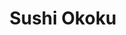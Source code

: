 ---
layout: place
title: Sushi Okoku
permalink: /california/riverside/sushi-okoku.html
stateAbbr: CA
stateName: California
cityName: Riverside
seo:
  type: restaurant
  links: http://www.sushiokoku.com/
place_id: ChIJ3z8gFTa33IARQYqYD5e4qQ0
photos:
  - name: >-
      places/ChIJ3z8gFTa33IARQYqYD5e4qQ0/photos/AeeoHcKsekqemczgeJYGXbNsO8pFOSfExLiikVw11wGj7335FlRysbx3M40IP28C8mvep9_L-lRmZpN4gYb0cSVKJKfQCVKHqBNzJO-exkny3QO9hCAsEsQ5vFpaL95MHGu40dWjNi1I-86RDJfTdmD5BQR3OfWi8I44kfMZ9HiL0sl2p_4O_aXb-9dGW91GVrvvg6N1M9tYgQONTVnt3uWavw_r2Eeq9GumAP2Gvd9QcR_sc5kvr5EDu_eI6bGPQ6F8rmxXI8hCN2idV06vIkVy3p5MVCUPX-J_hwMpDAhwNnDOlw
    widthPx: 640
    heightPx: 480
    authorAttributions:
      - displayName: Sushi Okoku
        uri: https://maps.google.com/maps/contrib/113853832645099868008
        photoUri: >-
          https://lh3.googleusercontent.com/a/ACg8ocJs-lHwHr-BN6i2kAhePA-E7mDv0ILKyKcrprOGASljaqkMeaU=s100-p-k-no-mo
    flagContentUri: >-
      https://www.google.com/local/imagery/report/?cb_client=maps_api_places.places_api&image_key=!1e10!2sAF1QipPUspmgl0AH18RYrUmpXVKY3GtTYeUvRc6wBXEd&hl=en-US
    googleMapsUri: >-
      https://www.google.com/maps/place//data=!3m4!1e2!3m2!1sAF1QipPUspmgl0AH18RYrUmpXVKY3GtTYeUvRc6wBXEd!2e10!4m2!3m1!1s0x80dcb73615203fdf:0xda9b8970f988a41
  - name: >-
      places/ChIJ3z8gFTa33IARQYqYD5e4qQ0/photos/AeeoHcJD3A6d_P6D9bhhPDwnTqFg3sQVhaEDte4qW5WnhFenR69TJm08HAbzZnqaBuG6P2TQTb11xKQ9bLOHr18rleyhOcrvs7JZFfAeYM2g6RNWjP4nlqS5UnMWfr1BsVQFiE4Srnq3VPXIy9OG0wX0c2ylPewuosErVDrAvhmsB6rV_OJYIObP2CCeQwpbmcZkdEF9hWgJ1BxSgOg0GqNQMlxttAx9jjD2gtQ4NOWXS7hSxu9jJWrrcmsdjLB3H6MOWBlGCcC_iy_fGrw46RhbQa44JN5ZpgKrp3P4GXxSFt2cYA
    widthPx: 4032
    heightPx: 3024
    authorAttributions:
      - displayName: Sushi Okoku
        uri: https://maps.google.com/maps/contrib/113853832645099868008
        photoUri: >-
          https://lh3.googleusercontent.com/a/ACg8ocJs-lHwHr-BN6i2kAhePA-E7mDv0ILKyKcrprOGASljaqkMeaU=s100-p-k-no-mo
    flagContentUri: >-
      https://www.google.com/local/imagery/report/?cb_client=maps_api_places.places_api&image_key=!1e10!2sAF1QipNb_dVLySE40m3rn1EZ1qDzaBr5Pnjf0D99X07q&hl=en-US
    googleMapsUri: >-
      https://www.google.com/maps/place//data=!3m4!1e2!3m2!1sAF1QipNb_dVLySE40m3rn1EZ1qDzaBr5Pnjf0D99X07q!2e10!4m2!3m1!1s0x80dcb73615203fdf:0xda9b8970f988a41
  - name: >-
      places/ChIJ3z8gFTa33IARQYqYD5e4qQ0/photos/AeeoHcLxK4arL1U3KTM7sgfz20dFgR_LGsasQAQ0kXiDawHAFymTgF2_9Ko57puxmMfGhr5doAKdf2ZKNLSwdySyyNY54m8PdnqAvCa1JfYrznp3KnBokTT-2oTIMnKBhbexnI5WedDAK1rW9jA9bf9ZZkKFjksQUY7YKJ2R7Jc8sA6PXCep77FomdHdCGrRofINFUfF4GaqXQaIrHA9pT86ng-ci2R00MLNjBj-uJrUujfRPl0XTVynH_asd6SBRsdjXWvKIb7PBzx4tY7AE-wPh5a59cAvdyLjSB4AMooJWQY9rqxe9Cq0J3MnWhNC33R_97o0vzR9UnCYDaP6kr-549Krtw7SExDFwEIO9ZEntVL6hBD2vFpXfraf5mQAnZ1X0wtTcWE9HABHnjEjV9Y1BuS2M1g1XN_vppSYnGm84S0
    widthPx: 3024
    heightPx: 4032
    authorAttributions:
      - displayName: Elizabeth Nguyen
        uri: https://maps.google.com/maps/contrib/109627904421674004523
        photoUri: >-
          https://lh3.googleusercontent.com/a-/ALV-UjUOf4eHv_1ettAxyTw44aod1cJ5UJRfMc_hucEFYevPmiBXP0VX=s100-p-k-no-mo
    flagContentUri: >-
      https://www.google.com/local/imagery/report/?cb_client=maps_api_places.places_api&image_key=!1e10!2sCIHM0ogKEICAgIDb_fOMNQ&hl=en-US
    googleMapsUri: >-
      https://www.google.com/maps/place//data=!3m4!1e2!3m2!1sCIHM0ogKEICAgIDb_fOMNQ!2e10!4m2!3m1!1s0x80dcb73615203fdf:0xda9b8970f988a41
  - name: >-
      places/ChIJ3z8gFTa33IARQYqYD5e4qQ0/photos/AeeoHcLZsLZG4psE61zZk95HD912bf6ldsXX1J-dKsMJmTTOlH8da2hnoq7qMsJyzXX3_GVwl4lilvJojqHpFDiaOSt0yN9d_bRo8PqxBtCvIOIXwwmaQKQZfDrpdwo11l9uPyi_NKbBE2namdvGFwq6ak5RrFkn9i-zQrek0XONMxjqH-s-PZyq_7obaMfqdxhIFrpDze4Xu0TsNFo4Yez7x4DAlfIMcAQezh91kKAJNbWJm26cBNsiaiBUYBDh_4BYZTpfmKRtfUYgNu00IGE9iYE6hbG5A-Kh4EnPTWLii10IgCzdhCuPl4PGOUjKQmVPo_cn1jUg4H_VvsQCW6-opInMJx1oUtXi0KW8OPudpv47kenEGbeV8J11JkwpRlcBBdEGekD7V6iGBqkrFEZbsMC2aiuxoib42W2pDD4uCAqF167W
    widthPx: 3600
    heightPx: 4800
    authorAttributions:
      - displayName: Jun
        uri: https://maps.google.com/maps/contrib/107070833107882819971
        photoUri: >-
          https://lh3.googleusercontent.com/a-/ALV-UjXoGn1v_5x578i5Pd7E4lCnqDYVH0gbbzgxH9cqIQDSl29m0HOA=s100-p-k-no-mo
    flagContentUri: >-
      https://www.google.com/local/imagery/report/?cb_client=maps_api_places.places_api&image_key=!1e10!2sCIHM0ogKEICAgMCA-7Ws0wE&hl=en-US
    googleMapsUri: >-
      https://www.google.com/maps/place//data=!3m4!1e2!3m2!1sCIHM0ogKEICAgMCA-7Ws0wE!2e10!4m2!3m1!1s0x80dcb73615203fdf:0xda9b8970f988a41
  - name: >-
      places/ChIJ3z8gFTa33IARQYqYD5e4qQ0/photos/AeeoHcLhY8zivjXVXZBriQTnyP1KTLwOVh0ro9u5Ux_V8g-bEcY5QD0TmLU_h5p3Uekg_p-LSDt26n1rDftJZux5KlWoqgS2BwdJRMav6kye6cdS4C4iUciQSP2AVjf8il9qUtdRr-8K-KeC5OP3NtsOoenlNnmuqVf8uHuDWZdmtv7GL5Rlar8fq9-HjXGgZRbxeM_G6r4_9D5yLds4t5gxbgPM7Ax8gmj_Rv9eFrwjR4nvRpCCn-K_CX7FdpB7gUwi64aq_3kdszeUtyIRztPTEnHzUMut_4NLp8QOuVSNeooEru7LXa-IbJlQ08W06JbupEuVmcrkTzQ6s3nZ2kZ2LRHEJnDdH8-GcCjkXXrf4X7Kf5Swkx_ax1_h1VEmF8raJqCXvnPnBJAvU1GIy9i5eTWzI-hulBhaN8G45Y42XdGESIbU
    widthPx: 3024
    heightPx: 4032
    authorAttributions:
      - displayName: Hong Torrez
        uri: https://maps.google.com/maps/contrib/116764532927125077459
        photoUri: >-
          https://lh3.googleusercontent.com/a-/ALV-UjW_nhy_VprJnoQsTZbblZVOSaj-27ksuw-Y2Oi9I7_yiaIACV0g=s100-p-k-no-mo
    flagContentUri: >-
      https://www.google.com/local/imagery/report/?cb_client=maps_api_places.places_api&image_key=!1e10!2sCIHM0ogKEICAgICLso7N_gE&hl=en-US
    googleMapsUri: >-
      https://www.google.com/maps/place//data=!3m4!1e2!3m2!1sCIHM0ogKEICAgICLso7N_gE!2e10!4m2!3m1!1s0x80dcb73615203fdf:0xda9b8970f988a41
  - name: >-
      places/ChIJ3z8gFTa33IARQYqYD5e4qQ0/photos/AeeoHcJkFPVe8coW_JZCVvVq9MUJYYjCJJl73h6-BLHdAKMHsrUcIvAWp59wdlweoB_pfy4ActFFkbLijKSTAz4kk1FDo7oZx0hojjG74Mt9uAGjJFN9xOFVs8ilXdQVN1yYmTGAq5ienPvSUk0t8Bb1adXr-9YiQFEXMqETak3Ysind91vkJg_Snnsk8aURKStfMxIxo6QW5Voq8XRwTq2fRAbj9CdCVzYaFzJUgn4d9mOFMrKQl_vxOP1541a-gi2kfD7blabkvmNkSykDAf8GxdhhweCaNTdi4xa9Crq101EgHbncJSrPkBSLyqFNj4s1VxgbyHlDjCLGGPzanwFNBbkfTWifG_fe9cOok0vbJqd0p1tGXTagT6QSgsXZV0N0lBPSU3416uRMmONrfrO-XpIYrrOXw0Yrz8BG8MUEx48
    widthPx: 4096
    heightPx: 3072
    authorAttributions:
      - displayName: Fernando Jaramillo
        uri: https://maps.google.com/maps/contrib/108446450991959296323
        photoUri: >-
          https://lh3.googleusercontent.com/a-/ALV-UjUy8ZL4xKLRCuia7oK4PNkv7LRJcibZUWVxciqM5e3m9_0CJrU7aw=s100-p-k-no-mo
    flagContentUri: >-
      https://www.google.com/local/imagery/report/?cb_client=maps_api_places.places_api&image_key=!1e10!2sCIHM0ogKEICAgICckszvXw&hl=en-US
    googleMapsUri: >-
      https://www.google.com/maps/place//data=!3m4!1e2!3m2!1sCIHM0ogKEICAgICckszvXw!2e10!4m2!3m1!1s0x80dcb73615203fdf:0xda9b8970f988a41
  - name: >-
      places/ChIJ3z8gFTa33IARQYqYD5e4qQ0/photos/AeeoHcKTFa-ysTpEaHAAHaRnXi_vT5pPiR0JCTI3Ww3KPMDg4W_K1GyKi75x38HTU3wNcAmWbvPFvMcQrdr_wW3pCRXolpri78dPeX-F6G2J9BzZlfe1DiMMcmDEVx-8L1Vsk7f1r7wcklBpMHAeqdzUiTOT-HtixPHZNqPUSzu2R_kzoFhlk0DF34ZhVDnRW-ivJWE8pHgkKh2Ae3wnkKLMhq6txkHiBEknnq4_IE82GXs8dcQppzRJMLtHssn6bFq8DwFaCjincAeF91MtSD7oE312SfP80e9KH7Gs4eUWeYJiOVDZRTEHzl-plSg0hCakmR6_zctdlmN5mrSVGb_ODB7dSBl2kQjOr_55VvBPoM_0qF5T0eyFZy40i-mMvmKymfaiI0L-kWQJSB2sKRhzz8xYbiLhwpMgKXOtx6rjzxEVMw
    widthPx: 3024
    heightPx: 4032
    authorAttributions:
      - displayName: Kate Knight
        uri: https://maps.google.com/maps/contrib/110752559979049382426
        photoUri: >-
          https://lh3.googleusercontent.com/a-/ALV-UjUbaT4c0loL6BHle3FCMr10fe7NEb28Ws-IKYwHhUTm4sdaSiFQ=s100-p-k-no-mo
    flagContentUri: >-
      https://www.google.com/local/imagery/report/?cb_client=maps_api_places.places_api&image_key=!1e10!2sCIHM0ogKEICAgICW097Eeg&hl=en-US
    googleMapsUri: >-
      https://www.google.com/maps/place//data=!3m4!1e2!3m2!1sCIHM0ogKEICAgICW097Eeg!2e10!4m2!3m1!1s0x80dcb73615203fdf:0xda9b8970f988a41
  - name: >-
      places/ChIJ3z8gFTa33IARQYqYD5e4qQ0/photos/AeeoHcIDpgYS2x7t5qZacW0C8ammjz13upF9saFxYPpKj9Oy0O5nqX_cmqSXLbbeEyRW6AfXB_QwhEp1S4pyTewqG65rNAXuwp708i5YwszvVRm3Dbvse_PxexKdbvlC0agBwkW34rWdSBfHYq1QuhNoxG-w-oHQsqz8rcJ1iGzWi_m4WecvmzhnUw18YHWFkWZ6rXPU1IkpYUqXeFWz-8lm54tjUMrwUv1LXxpqk1jBnBNC_yKb4k3vB4crOOinx3yF8gFk93RGWKCo1PnuZWZB9no13yHsA6lJalgSszgPmPXlvfUQe6BU1bl864bLoFYEe1XkMjTU8nB0nv_xru-6wMeVnppjvdwycU-s8Oi0cr06dyLwADtTirUqm3LHcHLt1qTC0NdtcIVfdfGk6gWwdbnVv-oqzN6qlqdAw1KDb_57zjeJ
    widthPx: 3614
    heightPx: 4800
    authorAttributions:
      - displayName: Luis Alvarez
        uri: https://maps.google.com/maps/contrib/101185325017144594617
        photoUri: >-
          https://lh3.googleusercontent.com/a-/ALV-UjUDF3b7yIjt8dzJ4nA2hf8UUJ6wvPPlz5BUyaq70auH8EI1fyhj9w=s100-p-k-no-mo
    flagContentUri: >-
      https://www.google.com/local/imagery/report/?cb_client=maps_api_places.places_api&image_key=!1e10!2sCIHM0ogKEICAgIDvqfmP3QE&hl=en-US
    googleMapsUri: >-
      https://www.google.com/maps/place//data=!3m4!1e2!3m2!1sCIHM0ogKEICAgIDvqfmP3QE!2e10!4m2!3m1!1s0x80dcb73615203fdf:0xda9b8970f988a41
  - name: >-
      places/ChIJ3z8gFTa33IARQYqYD5e4qQ0/photos/AeeoHcIbdLLezWjCAbBPct0-O-VKLf53W18186sV_niAoNFVesRCvHs8T5jfB_jZ6EZ1bmZnuvw72EfHOpdRFlCofnUnhdHOQhfN9nkO-Rp7udN4Xo2Vq0tM-7Pw8HTINSdhlpZlFh-6yeipNgEULRlCm_h1BlaXZ3T2Xs68dIuH7alRqhLSX0GHeN259BAWVYRNXKB5KlXX4jrUSkf8oGJ3uZMyJXxAoPk_QJs_rXQthMPZ3uTa1SrlmipTIRaltrKuXWe14uU7fTT1ma6rYoT2eIB2Lp8cdlp5T9SIZv8vmOTgynzgZuN4cPzqBiTUQguAz_4En6gssBtjLyB0Fojf6ROpE1tayHLVXjRwBibPmTgczeHMoP5sASoVkw7wegBSUbwZcUBdPzxrSI9At91HsuDmbxmFihGDQuYgxp22L5E
    widthPx: 3600
    heightPx: 4800
    authorAttributions:
      - displayName: Esme
        uri: https://maps.google.com/maps/contrib/110854623809961456172
        photoUri: >-
          https://lh3.googleusercontent.com/a-/ALV-UjWpXMsXfnm5Qw62itl-a7jaue7jQAG3QD8jlOr-9oAUlQklpyo=s100-p-k-no-mo
    flagContentUri: >-
      https://www.google.com/local/imagery/report/?cb_client=maps_api_places.places_api&image_key=!1e10!2sCIHM0ogKEICAgID_w8rGDg&hl=en-US
    googleMapsUri: >-
      https://www.google.com/maps/place//data=!3m4!1e2!3m2!1sCIHM0ogKEICAgID_w8rGDg!2e10!4m2!3m1!1s0x80dcb73615203fdf:0xda9b8970f988a41
  - name: >-
      places/ChIJ3z8gFTa33IARQYqYD5e4qQ0/photos/AeeoHcLE0SLT5hbLikkWUPrZwKHVkdtbI2CqNLLQ6Gj_Jq5xAnrV41wNr_ThDk2VmWRJClU0nHRvVm6qFJfxA7Z9klvJhD-54pMxGHLfeU3GyZl2ZFJWv5FZN91EA95iPgUqKrcS1oEvDHkpuL4Ix_akwXDO1VfXfFSkLFkLniGalowMqQLVd_3AildaHiuJOaMCsWP-kFac_o9fBA6PLd3Prm0GTNgkL6CsWLVBvqoJ4y5Az3WYG6ZkhP_z0RJrR4mAaJfk84oON0BHPAxi_ovDzrisWTxaoBCt4pg2i9HwEKpSUoBpBh6bMJY9FMYgT1ErZEDJdnVShW09MPEFlAsLsJEliJird7lQzHn5pMWN0GSUFKRF_AOdM_3NGty-Aa0QiT91SWt5ZWqulOFOtmJLqmpnUl2S_jh-dIU42ORQjFm06Nns
    widthPx: 4000
    heightPx: 1868
    authorAttributions:
      - displayName: jossie Mira
        uri: https://maps.google.com/maps/contrib/115553754105440512205
        photoUri: >-
          https://lh3.googleusercontent.com/a-/ALV-UjXsfnj-erpRq6RaVPdFEPI1O-vQMVpc_26L0BcTkz_hw-CBiO0G=s100-p-k-no-mo
    flagContentUri: >-
      https://www.google.com/local/imagery/report/?cb_client=maps_api_places.places_api&image_key=!1e10!2sCIHM0ogKEICAgIDHo7_B_wE&hl=en-US
    googleMapsUri: >-
      https://www.google.com/maps/place//data=!3m4!1e2!3m2!1sCIHM0ogKEICAgIDHo7_B_wE!2e10!4m2!3m1!1s0x80dcb73615203fdf:0xda9b8970f988a41
address: 10380 Magnolia Ave, Riverside, CA 92505, USA
street: 10380 Magnolia Ave
city: Riverside
state: CA
zip: '92505'
country: USA
neighborhood: La Sierra
latitude: '33.910719'
longitude: '-117.462814'
accessibility_options:
  wheelchairAccessibleParking: true
  wheelchairAccessibleEntrance: true
  wheelchairAccessibleRestroom: true
  wheelchairAccessibleSeating: true
business_status: OPERATIONAL
name: Sushi Okoku
google_maps_links:
  directionsUri: >-
    https://www.google.com/maps/dir//''/data=!4m7!4m6!1m1!4e2!1m2!1m1!1s0x80dcb73615203fdf:0xda9b8970f988a41!3e0
  placeUri: https://maps.google.com/?cid=984520952498391617
  writeAReviewUri: >-
    https://www.google.com/maps/place//data=!4m3!3m2!1s0x80dcb73615203fdf:0xda9b8970f988a41!12e1
  reviewsUri: >-
    https://www.google.com/maps/place//data=!4m4!3m3!1s0x80dcb73615203fdf:0xda9b8970f988a41!9m1!1b1
  photosUri: >-
    https://www.google.com/maps/place//data=!4m3!3m2!1s0x80dcb73615203fdf:0xda9b8970f988a41!10e5
primary_type: Sushi Restaurant
opening_hours:
  regular: null
  current: null
secondary_opening_hours:
  regular:
    weekdayDescriptions: null
    type: null
  current:
    weekdayDescriptions: null
    type: null
phone: (951) 343-2225
price_level: PRICE_LEVEL_MODERATE
price_range: $30 &ndash; $50
rating: '4.1'
rating_count: 0
website: http://www.sushiokoku.com/
description: >-
  Explore Sushi Okoku in Riverside, CA$$$Sushi Okoku in Riverside, CA, stands
  out as a welcoming Japanese eatery nestled in a strip-mall setting, offering a
  variety of fresh sushi rolls, flavorful noodles, and hearty curries that cater
  to diverse tastes. This spot combines a relaxed atmosphere with an array of
  beverages like sake and beer, making it ideal for casual dining experiences.
  Patrons appreciate the accessible features, including wheelchair-friendly
  parking and seating, which enhance its appeal for everyone. With moderate
  pricing and options for groups or families, it's a go-to choice for those
  seeking quality sushi options nearby. The menu's focus on fresh ingredients
  and thoughtful presentation ensures a satisfying meal in a comfortable
  environment.
generative_summary: >-
  Explore Sushi Okoku in Riverside, CA$$$Sushi Okoku in Riverside, CA, stands
  out as a welcoming Japanese eatery nestled in a strip-mall setting, offering a
  variety of fresh sushi rolls, flavorful noodles, and hearty curries that cater
  to diverse tastes. This spot combines a relaxed atmosphere with an array of
  beverages like sake and beer, making it ideal for casual dining experiences.
  Patrons appreciate the accessible features, including wheelchair-friendly
  parking and seating, which enhance its appeal for everyone. With moderate
  pricing and options for groups or families, it's a go-to choice for those
  seeking quality sushi options nearby. The menu's focus on fresh ingredients
  and thoughtful presentation ensures a satisfying meal in a comfortable
  environment.
generative_disclosure: Summarized by AI using the Grok-3-Mini model.
reviews:
  - name: >-
      places/ChIJ3z8gFTa33IARQYqYD5e4qQ0/reviews/ChdDSUhNMG9nS0VJQ0FnTUR3akstTjBRRRAB
    relativePublishTimeDescription: 2 weeks ago
    rating: 5
    text:
      text: >-
        What an absolute great value! And the food was absolutely divine! We
        don’t live in the area, but travel a 30 minutes from Menifee to this
        Riverside establishment to enjoy are all you can eat sushi. This place
        does not disappoint! We love the all you could eat Special. And
        appreciate the great customer service. This place does get busy, so
        arrive early or plan for a little late. Trust the process, it is worth
        the weight!
      languageCode: en
    originalText:
      text: >-
        What an absolute great value! And the food was absolutely divine! We
        don’t live in the area, but travel a 30 minutes from Menifee to this
        Riverside establishment to enjoy are all you can eat sushi. This place
        does not disappoint! We love the all you could eat Special. And
        appreciate the great customer service. This place does get busy, so
        arrive early or plan for a little late. Trust the process, it is worth
        the weight!
      languageCode: en
    authorAttribution:
      displayName: Lenore Aldridge
      uri: https://www.google.com/maps/contrib/102102792987556411541/reviews
      photoUri: >-
        https://lh3.googleusercontent.com/a-/ALV-UjWtC9Mw0me3jCt3iezWecZD8pjpbY6037E5M6Er9-MffPExi3mp=s128-c0x00000000-cc-rp-mo-ba5
    publishTime: '2025-03-24T04:31:54.198295Z'
    flagContentUri: >-
      https://www.google.com/local/review/rap/report?postId=ChdDSUhNMG9nS0VJQ0FnTUR3akstTjBRRRAB&d=17924085&t=1
    googleMapsUri: >-
      https://www.google.com/maps/reviews/data=!4m6!14m5!1m4!2m3!1sChdDSUhNMG9nS0VJQ0FnTUR3akstTjBRRRAB!2m1!1s0x80dcb73615203fdf:0xda9b8970f988a41
  - name: >-
      places/ChIJ3z8gFTa33IARQYqYD5e4qQ0/reviews/ChZDSUhNMG9nS0VJQ0FnSURuLWR1Slh3EAE
    relativePublishTimeDescription: 2 months ago
    rating: 5
    text:
      text: >-
        Came here with my family and loved every bite everything is so good 😊


        I’m updating my review I’ve come to this spot several times now by far
        it’s  the best sushi place to go to. We came for my daughter‘s birthday.
        They sang happy birthday to her gave her a slice of cheesecake and we
        had so much fun. I would definitely recommend it.
      languageCode: en
    originalText:
      text: >-
        Came here with my family and loved every bite everything is so good 😊


        I’m updating my review I’ve come to this spot several times now by far
        it’s  the best sushi place to go to. We came for my daughter‘s birthday.
        They sang happy birthday to her gave her a slice of cheesecake and we
        had so much fun. I would definitely recommend it.
      languageCode: en
    authorAttribution:
      displayName: Esme
      uri: https://www.google.com/maps/contrib/110854623809961456172/reviews
      photoUri: >-
        https://lh3.googleusercontent.com/a-/ALV-UjWpXMsXfnm5Qw62itl-a7jaue7jQAG3QD8jlOr-9oAUlQklpyo=s128-c0x00000000-cc-rp-mo-ba5
    publishTime: '2025-01-26T16:24:18.171581Z'
    flagContentUri: >-
      https://www.google.com/local/review/rap/report?postId=ChZDSUhNMG9nS0VJQ0FnSURuLWR1Slh3EAE&d=17924085&t=1
    googleMapsUri: >-
      https://www.google.com/maps/reviews/data=!4m6!14m5!1m4!2m3!1sChZDSUhNMG9nS0VJQ0FnSURuLWR1Slh3EAE!2m1!1s0x80dcb73615203fdf:0xda9b8970f988a41
  - name: >-
      places/ChIJ3z8gFTa33IARQYqYD5e4qQ0/reviews/ChdDSUhNMG9nS0VJQ0FnSUR2cnNHWG9nRRAB
    relativePublishTimeDescription: 2 months ago
    rating: 5
    text:
      text: >-
        review is for ayce! $35.99 for dinner with 15% auto gratuity which is
        not much for the level of service! order from the ipad. lots of
        modification options if you have any food allergies or preferences.


        only the carpaccio (4 types) is limit 1 order per guest. very generous
        with fish, especially in the hand rolls. salmon lover is a favorite.
        will definitely be back.
      languageCode: en
    originalText:
      text: >-
        review is for ayce! $35.99 for dinner with 15% auto gratuity which is
        not much for the level of service! order from the ipad. lots of
        modification options if you have any food allergies or preferences.


        only the carpaccio (4 types) is limit 1 order per guest. very generous
        with fish, especially in the hand rolls. salmon lover is a favorite.
        will definitely be back.
      languageCode: en
    authorAttribution:
      displayName: Jun
      uri: https://www.google.com/maps/contrib/107070833107882819971/reviews
      photoUri: >-
        https://lh3.googleusercontent.com/a-/ALV-UjXoGn1v_5x578i5Pd7E4lCnqDYVH0gbbzgxH9cqIQDSl29m0HOA=s128-c0x00000000-cc-rp-mo-ba6
    publishTime: '2025-02-04T19:31:06.233658Z'
    flagContentUri: >-
      https://www.google.com/local/review/rap/report?postId=ChdDSUhNMG9nS0VJQ0FnSUR2cnNHWG9nRRAB&d=17924085&t=1
    googleMapsUri: >-
      https://www.google.com/maps/reviews/data=!4m6!14m5!1m4!2m3!1sChdDSUhNMG9nS0VJQ0FnSUR2cnNHWG9nRRAB!2m1!1s0x80dcb73615203fdf:0xda9b8970f988a41
  - name: >-
      places/ChIJ3z8gFTa33IARQYqYD5e4qQ0/reviews/ChdDSUhNMG9nS0VJQ0FnTUNJbnI3bmtRRRAB
    relativePublishTimeDescription: a week ago
    rating: 5
    text:
      text: >-
        First time here, and I love the food. Even the entertainment they had,
        they will literally celebrate your birthday 🎂

        So many choices of food to eat 😋
      languageCode: en
    originalText:
      text: >-
        First time here, and I love the food. Even the entertainment they had,
        they will literally celebrate your birthday 🎂

        So many choices of food to eat 😋
      languageCode: en
    authorAttribution:
      displayName: Jordy JJ
      uri: https://www.google.com/maps/contrib/102298146310469422623/reviews
      photoUri: >-
        https://lh3.googleusercontent.com/a-/ALV-UjWRgV-3bH8eferBr3VEiGpNJlPdXBSq821slUAdCPbPjflvPAvytw=s128-c0x00000000-cc-rp-mo-ba3
    publishTime: '2025-04-02T06:16:33.357101Z'
    flagContentUri: >-
      https://www.google.com/local/review/rap/report?postId=ChdDSUhNMG9nS0VJQ0FnTUNJbnI3bmtRRRAB&d=17924085&t=1
    googleMapsUri: >-
      https://www.google.com/maps/reviews/data=!4m6!14m5!1m4!2m3!1sChdDSUhNMG9nS0VJQ0FnTUNJbnI3bmtRRRAB!2m1!1s0x80dcb73615203fdf:0xda9b8970f988a41
  - name: >-
      places/ChIJ3z8gFTa33IARQYqYD5e4qQ0/reviews/ChdDSUhNMG9nS0VJQ0FnSUMzNU1PbG9nRRAB
    relativePublishTimeDescription: 3 months ago
    rating: 5
    text:
      text: >-
        I go here often for all you can eat sushi. More often for lunch which
        has a lower price compared to dinner.

        My go to appetizer is the salmon collar, and sashimi salad and avocado
        salad.


        I really enjoy their seared sushi PCs and the fusion agua chile pieces
        as well big pieces of meat to minimal rice. Their baked mussels are
        really good too.


        They have a huge selection of rolls with some being fusion, baked, no
        rice rolls, and more.


        The service is fast and friendly I highly recommend this place.
      languageCode: en
    originalText:
      text: >-
        I go here often for all you can eat sushi. More often for lunch which
        has a lower price compared to dinner.

        My go to appetizer is the salmon collar, and sashimi salad and avocado
        salad.


        I really enjoy their seared sushi PCs and the fusion agua chile pieces
        as well big pieces of meat to minimal rice. Their baked mussels are
        really good too.


        They have a huge selection of rolls with some being fusion, baked, no
        rice rolls, and more.


        The service is fast and friendly I highly recommend this place.
      languageCode: en
    authorAttribution:
      displayName: Luis Alvarez
      uri: https://www.google.com/maps/contrib/101185325017144594617/reviews
      photoUri: >-
        https://lh3.googleusercontent.com/a-/ALV-UjUDF3b7yIjt8dzJ4nA2hf8UUJ6wvPPlz5BUyaq70auH8EI1fyhj9w=s128-c0x00000000-cc-rp-mo-ba3
    publishTime: '2024-12-21T18:34:08.573112Z'
    flagContentUri: >-
      https://www.google.com/local/review/rap/report?postId=ChdDSUhNMG9nS0VJQ0FnSUMzNU1PbG9nRRAB&d=17924085&t=1
    googleMapsUri: >-
      https://www.google.com/maps/reviews/data=!4m6!14m5!1m4!2m3!1sChdDSUhNMG9nS0VJQ0FnSUMzNU1PbG9nRRAB!2m1!1s0x80dcb73615203fdf:0xda9b8970f988a41
review_summary: >-
  Buzz Around This Local Sushi Favorite$$$Visitors to this sushi restaurant
  often rave about the incredible value of the all-you-can-eat deals,
  highlighting the generous portions and fresh flavors that make every bite
  worthwhile. Folks appreciate the wide selection of rolls and appetizers, with
  many noting how the friendly service and lively vibe add to the fun,
  especially for celebrations. While it can get busy, the efficient ordering
  process and reasonable prices keep the experience enjoyable and stress-free.
  Overall, diners find it a solid pick for anyone craving top-notch sushi close
  to home, with the added bonus of quick service that keeps the energy positive.
  If you're on the hunt for reliable sushi spots in the area, this place
  delivers a consistently satisfying meal without any major letdowns.
review_disclosure: Summarized by AI using the Grok-3-Mini model.
parking_options:
  freeParkingLot: true
  freeStreetParking: true
  valetParking: false
payment_options:
  acceptsCreditCards: true
  acceptsDebitCards: true
  acceptsCashOnly: false
  acceptsNfc: true
allow_dogs: null
curbside_pickup: null
delivery: true
dine_in: true
good_for_children: true
good_for_groups: true
good_for_sports: null
live_music: false
menu_for_children: true
outdoor_seating: false
reservable: false
restroom: true
serves_beer: true
serves_breakfast: null
serves_brunch: false
serves_cocktails: true
serves_coffee: null
serves_dinner: true
serves_dessert: true
serves_lunch: true
serves_vegetarian_food: null
serves_wine: true
takeout: true
update_category: pro
places_description: >-
  Strip-mall Japanese eatery serving sushi, noodles & curries, plus sake & beer,
  in a relaxed space.

---